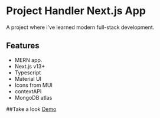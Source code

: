 # Project Handler Next.js App

A project where i've learned modern full-stack development.

## Features
- MERN app.
- Next.js v13+
- Typescript
- Material UI
- Icons from MUI
- contextAPI
- MongoDB atlas

##Take a look 
[Demo](https://project-handler-nextjs-13.vercel.app/)

